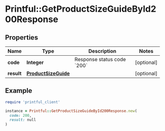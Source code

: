 # Printful::GetProductSizeGuideById200Response

## Properties

| Name | Type | Description | Notes |
| ---- | ---- | ----------- | ----- |
| **code** | **Integer** | Response status code &#x60;200&#x60; | [optional] |
| **result** | [**ProductSizeGuide**](ProductSizeGuide.md) |  | [optional] |

## Example

```ruby
require 'printful_client'

instance = Printful::GetProductSizeGuideById200Response.new(
  code: 200,
  result: null
)
```

